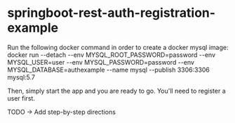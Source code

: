 # springboot-rest-auth-registration-example

Run the following docker command in order to create a docker mysql image:
docker run --detach --env MYSQL_ROOT_PASSWORD=password --env MYSQL_USER=user --env MYSQL_PASSWORD=password --env MYSQL_DATABASE=authexample --name mysql --publish 3306:3306 mysql:5.7

Then, simply start the app and you are ready to go. You'll need to register a user first.

TODO -> Add step-by-step directions
